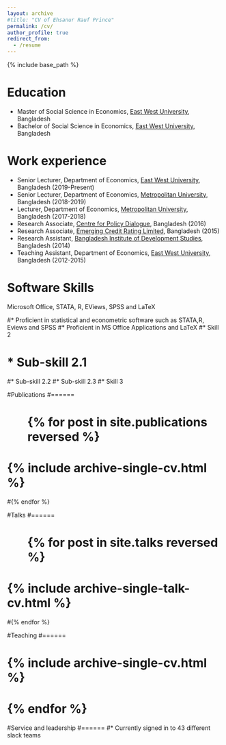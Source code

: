 ```yaml
---
layout: archive
#title: "CV of Ehsanur Rauf Prince"
permalink: /cv/
author_profile: true
redirect_from:
  - /resume
---
```


{% include base_path %}

Education
======
* Master of Social Science in Economics, [East West University](https://www.ewubd.edu/), Bangladesh
* Bachelor of Social Science in Economics, [East West University](https://www.ewubd.edu/), Bangladesh

Work experience
======
* Senior Lecturer, Department of Economics, [East West University](https://www.ewubd.edu/), Bangladesh (2019-Present)
* Senior Lecturer, Department of Economics, [Metropolitan University](https://metrouni.edu.bd/), Bangladesh (2018-2019)
* Lecturer, Department of Economics, [Metropolitan University](https://metrouni.edu.bd/), Bangladesh (2017-2018)
* Research Associate, [Centre for Policy Dialogue](https://cpd.org.bd/), Bangladesh (2016)
* Research Associate, [Emerging Credit Rating Limited](https://emergingrating.com/), Bangladesh (2015)
* Research Assistant, [Bangladesh Institute of Development Studies](https://www.bids.org.bd/), Bangladesh (2014)
* Teaching Assistant, Department of Economics, [East West University](https://www.ewubd.edu/), Bangladesh (2012-2015)
  
Software Skills
======
Microsoft Office, STATA, R, EViews, SPSS and LaTeX  

#* Proficient in statistical and econometric software such as STATA,R, Eviews and SPSS
#* Proficient in MS Office Applications and LaTeX
#* Skill 2
 # * Sub-skill 2.1
  #* Sub-skill 2.2
  #* Sub-skill 2.3
#* Skill 3

#Publications
#======
 # <ul>{% for post in site.publications reversed %}
  #  {% include archive-single-cv.html %}
  #{% endfor %}</ul>
  
#Talks
#======
 # <ul>{% for post in site.talks reversed %}
  #  {% include archive-single-talk-cv.html  %}
  #{% endfor %}</ul>
  
#Teaching
#======
 #  {% include archive-single-cv.html %}
 # {% endfor %}</ul>
  
#Service and leadership
#======
#* Currently signed in to 43 different slack teams
